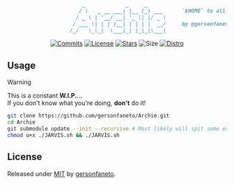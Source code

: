 <!-- prettier-ignore -->
```markdown
                        _             _     _      
                       / \   _ __ ___| |__ (_) ___      `$HOME` to all sorts of things!
                      / _ \ | '__/ __| '_ \| |/ _ \
                     / ___ \| | | (__| | | | |  __/     by @gersonfaneto
                    /_/   \_\_|  \___|_| |_|_|\___|
```

<div align="center">

[![Commits][commits-shield]][commits-url]
[![License][license-shield]][license-url]
[![Stars][stars-shield]][stars-url]
![Size][size-shield]
[![Distro][distro-shield]][distro-url]

</div>

## Usage

> [!WARNING]
> This is a constant **W.I.P.**...  
> If you don't know what you're doing, **don't** do it!  

```bash
git clone https://github.com/gersonfaneto/Archie.git
cd Archie
git submodule update --init --recursive # Most likely will spit some errors if you aren't me...
chmod u+x ./JARVIS.sh && ./JARVIS.sh
```

## License

Released under [MIT][license-url] by [gersonfaneto][profile-url].

<!-- prettier-ignore-start -->

<!-- NOTE: Links... -->

[profile-url]: https://github.com/gersonfaneto

[commits-url]: https://github.com/gersonfaneto/Archie/commit/main
[license-url]: https://github.com/gersonfaneto/Archie/blob/main/LICENSE
[stars-url]: https://github.com/gersonfaneto/Archie/stargazers
[distro-url]: https://archlinux.org/

[commits-shield]: https://img.shields.io/github/last-commit/gersonfaneto/Archie?color=blue&style=for-the-badge&logo=git
[license-shield]: https://img.shields.io/github/license/gersonfaneto/Archie?color=blue&style=for-the-badge
[stars-shield]: https://img.shields.io/github/stars/gersonfaneto/Archie?color=blue&style=for-the-badge&logo=github
[size-shield]: https://img.shields.io/github/repo-size/gersonfaneto/Archie?color=blue&style=for-the-badge&logo=github
[distro-shield]: https://img.shields.io/badge/DISTRO-Arch-74c7ec?color=blue&style=for-the-badge&logo=arch-linux

<!-- prettier-ignore-end -->
